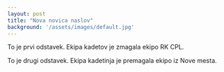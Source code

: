 ```yaml
---
layout: post
title: "Nova novica naslov"
background: '/assets/images/default.jpg'
---
```


To je prvi odstavek. Ekipa kadetov je zmagala ekipo RK CPL.

To je drugi odstavek. Ekipa kadetinja je premagala ekipo iz Nove mesta.
